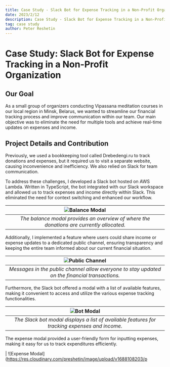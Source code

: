 ```yaml
---
title: Case Study - Slack Bot for Expense Tracking in a Non-Profit Organization
date: 2023/2/12
description: Case Study - Slack Bot for Expense Tracking in a Non-Profit Organization
tag: case study
author: Peter Reshetin
---
```


# Case Study: Slack Bot for Expense Tracking in a Non-Profit Organization

## Our Goal

As a small group of organizers conducting Vipassana meditation courses in our local region in Minsk, Belarus, we wanted to streamline our financial tracking process and improve communication within our team. Our main objective was to eliminate the need for multiple tools and achieve real-time updates on expenses and income.

## Project Details and Contribution

Previously, we used a bookkeeping tool called Drebedengi.ru to track donations and expenses, but it required us to visit a separate website, causing inconvenience and inefficiency. We also relied on Slack for team communication.

To address these challenges, I developed a Slack bot hosted on AWS Lambda. Written in TypeScript, the bot integrated with our Slack workspace and allowed us to track expenses and income directly within Slack. This eliminated the need for context switching and enhanced our workflow.

| ![Balance Modal](https://res.cloudinary.com/preshetin/image/upload/v1688108203/preshetin.com/drebedengi-slack/balance-modal.png) | 
|:--:| 
| *The balance modal provides an overview of where the donations are currently allocated.* |

Additionally, I implemented a feature where users could share income or expense updates to a dedicated public channel, ensuring transparency and keeping the entire team informed about our current financial situation.

| ![Public Channel](https://res.cloudinary.com/preshetin/image/upload/v1688108203/preshetin.com/drebedengi-slack/messages%20in%20public%20channel.png) | 
|:--:| 
| *Messages in the public channel allow everyone to stay updated on the financial transactions.* |

Furthermore, the Slack bot offered a modal with a list of available features, making it convenient to access and utilize the various expense tracking functionalities.

| ![Bot Modal](https://res.cloudinary.com/preshetin/image/upload/v1688108203/preshetin.com/drebedengi-slack/modal%20with%20list%20of%20buttons.png) | 
|:--:| 
| *The Slack bot modal displays a list of available features for tracking expenses and income.* |

The expense modal provided a user-friendly form for inputting expenses, making it easy for us to track expenditures efficiently.

| ![Expense Modal](https://res.cloudinary.com/preshetin/image/upload/v1688108203/p

